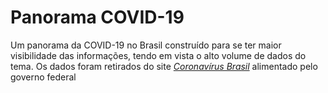 # Panorama COVID-19
Um panorama da COVID-19 no Brasil construído para se ter maior visibilidade das informações, tendo em vista o alto volume de dados do tema.
Os dados foram retirados do site *[Coronavírus Brasil](https://covid.saude.gov.br/)* alimentado pelo governo federal
